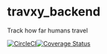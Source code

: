 # travxy_backend
Track how far humans travel

[![CircleCI](https://dl.circleci.com/status-badge/img/gh/imisi-akande/travxy_backend/tree/develop.svg?style=svg)](https://dl.circleci.com/status-badge/redirect/gh/imisi-akande/travxy_backend/tree/develop)[![Coverage Status](https://coveralls.io/repos/github/imisi-akande/travxy_backend/badge.svg?branch=develop)](https://coveralls.io/github/imisi-akande/travxy_backend?branch=develop)

